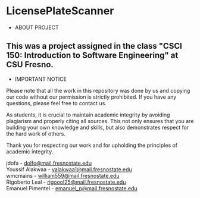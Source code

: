 # LicensePlateScanner
- ABOUT PROJECT 

This was a project assigned in the class "CSCI 150: Introduction to Software Engineering" at CSU Fresno.
---------------------------------------------------------------------------------------------------------------------------------------
- IMPORTANT NOTICE 

Please note that all the work in this repository was done by us and copying our code without our permission is strictly prohibited.
If you have any questions, please feel free to contact us.

As students, it is crucial to maintain academic integrity by avoiding plagiarism and properly citing all sources. 
This not only ensures that you are building your own knowledge and skills, but also demonstrates respect for the hard work of others.

Thank you for respecting our work and for upholding the principles of academic integrity.

jdofa - dolfo@mail.fresnostate.edu <br>
Youssif Alakwaa - yalakwaa1@mail.fresnostate.edu <br>
wmcmains - william559@mail.fresnostate.edu <br>
Rigoberto Leal - rigoool25@mail.fresnostate.edu <br> 
Emanuel Pimentel - emanuel_p@mail.fresnostate.edu <br>